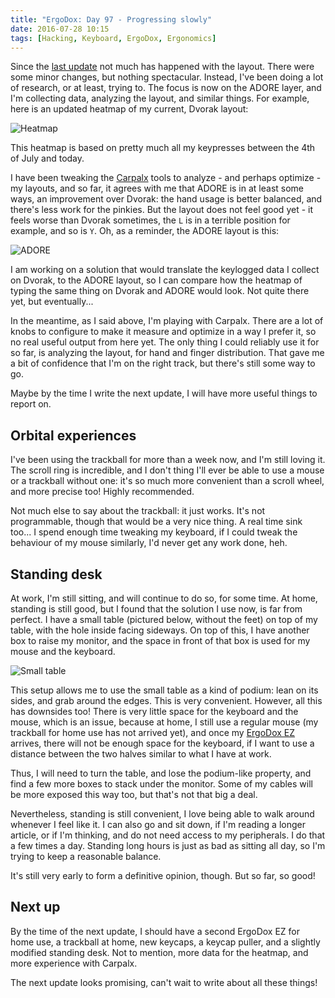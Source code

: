 ```yaml
---
title: "ErgoDox: Day 97 - Progressing slowly"
date: 2016-07-28 10:15
tags: [Hacking, Keyboard, ErgoDox, Ergonomics]
---
```


Since the [last update][blog:ergodox:87] not much has happened with the layout.
There were some minor changes, but nothing spectacular. Instead, I've been doing
a lot of research, or at least, trying to. The focus is now on the ADORE layer,
and I'm collecting data, analyzing the layout, and similar things. For example,
here is an updated heatmap of my current, Dvorak layout:

 ![Heatmap](/assets/asylum/images/posts/ergodox-day-97/heatmap-1.png)
 
 [blog:ergodox:87]: /blog/2016/07/18/ergodox-day-87/
 
This heatmap is based on pretty much all my keypresses between the 4th of July
and today.
 
<!-- more -->

I have been tweaking the [Carpalx][carpalx] tools to analyze - and perhaps
optimize - my layouts, and so far, it agrees with me that ADORE is in at least
some ways, an improvement over Dvorak: the hand usage is better balanced, and
there's less work for the pinkies. But the layout does not feel good yet - it
feels worse than Dvorak sometimes, the `L` is in a terrible position for
example, and so is `Y`. Oh, as a reminder, the ADORE layout is this:

 ![ADORE](/assets/asylum/images/posts/ergodox-day-87/adore.png)

 [carpalx]: http://mkweb.bcgsc.ca/carpalx/
 
I am working on a solution that would translate the keylogged data I collect on
Dvorak, to the ADORE layout, so I can compare how the heatmap of typing the same
thing on Dvorak and ADORE would look. Not quite there yet, but eventually...

In the meantime, as I said above, I'm playing with Carpalx. There are a lot of
knobs to configure to make it measure and optimize in a way I prefer it, so no
real useful output from here yet. The only thing I could reliably use it for so
far, is analyzing the layout, for hand and finger distribution. That gave me a
bit of confidence that I'm on the right track, but there's still some way to go.

Maybe by the time I write the next update, I will have more useful things to report on.

## Orbital experiences

I've been using the trackball for more than a week now, and I'm still loving it.
The scroll ring is incredible, and I don't thing I'll ever be able to use a
mouse or a trackball without one: it's so much more convenient than a scroll
wheel, and more precise too! Highly recommended.

Not much else to say about the trackball: it just works. It's not programmable,
though that would be a very nice thing. A real time sink too... I spend enough
time tweaking my keyboard, if I could tweak the behaviour of my mouse similarly,
I'd never get any work done, heh.

## Standing desk

At work, I'm still sitting, and will continue to do so, for some time. At home,
standing is still good, but I found that the solution I use now, is far from
perfect. I have a small table (pictured below, without the feet) on top of my
table, with the hole inside facing sideways. On top of this, I have another box
to raise my monitor, and the space in front of that box is used for my mouse and
the keyboard.

 ![Small table](/assets/asylum/images/posts/ergodox-day-97/small-table.jpg)
 
This setup allows me to use the small table as a kind of podium: lean on its
sides, and grab around the edges. This is very convenient. However, all this has
downsides too! There is very little space for the keyboard and the mouse, which
is an issue, because at home, I still use a regular mouse (my trackball for home
use has not arrived yet), and once my [ErgoDox EZ](https://ergodox-ez.com/)
arrives, there will not be enough space for the keyboard, if I want to use a
distance between the two halves similar to what I have at work.

Thus, I will need to turn the table, and lose the podium-like property, and find
a few more boxes to stack under the monitor. Some of my cables will be more
exposed this way too, but that's not that big a deal.

Nevertheless, standing is still convenient, I love being able to walk around
whenever I feel like it. I can also go and sit down, if I'm reading a longer
article, or if I'm thinking, and do not need access to my peripherals. I do that
a few times a day. Standing long hours is just as bad as sitting all day, so I'm
trying to keep a reasonable balance.

It's still very early to form a definitive opinion, though. But so far, so good!

## Next up

By the time of the next update, I should have a second ErgoDox EZ for home use,
a trackball at home, new keycaps, a keycap puller, and a slightly modified
standing desk. Not to mention, more data for the heatmap, and more experience
with Carpalx.

The next update looks promising, can't wait to write about all these things!
